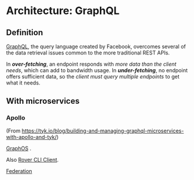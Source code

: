 # Architecture: GraphQL

## Definition

[GraphQL](https://graphql.org/), the query language created by Facebook, overcomes several of the data retrieval issues common to the more traditional REST APIs.

In ***over-fetching***, an endpoint responds with _more data than the client needs_, which can add to bandwidth usage.
In ***under-fetching***, no endpoint offers sufficient data, so the _client must query multiple endpoints_ to get what it needs.

## With microservices

### Apollo

(From https://tyk.io/blog/building-and-managing-graphql-microservices-with-apollo-and-tyk/)

[GraphOS](https://www.apollographql.com/docs/graphos/) .

Also [Rover CLI Client](https://www.apollographql.com/docs/rover/).

[Federation](https://www.apollographql.com/docs/federation/)